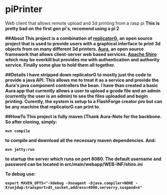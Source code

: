 # piPrinter
Web client that allows remote upload and 3d printing from a rasp pi
<b>This is pretty bad on the first gen pi's, recomend using a pi 2

##About
This project is a combination of [replicatorG](http://replicat.org/), an open source project that is used to provide users with a graphical
interface to print 3d objects from on many different 3d printers. [Aura](https://github.com/forcedotcom/aura),
an open source framework that allows client-server web based services. [Apache Shiro](http://shiro.apache.org/) which
may be overkill but provides me with authentication and authority service. Finally some glue to hold them all together.

##Details
I have stripped down replicatorG to mostly just the code to provide a java API. This allows me to treat it as a service
and provide the Aura's java component controllers the bean. I have than created a basic Aura app that currently allows
a user to upload a gcode file and an admin (currently the user is an admin) to see the files uploaded and begin printing.
 Curently, the system is setup to a FlashForge creator pro but can be any machine that replicatorG can print to.

##HowTo
This project is fully maven (Thank Aura-Note for the backbone. So after cloning, simply:
<pre><code>mvn compile</code></pre>
to compile and download all the necessary maven dependencies. And:
<pre><code>mvn jetty:run</code></pre>
to startup the server which runs on port 8080. The default username and password can be located in src/main/webapp/WEB-INF/shiro.ini

To debug use:
<pre><code>export MAVEN_OPTS="-Xdebug -Xnoagent -Djava.compiler=NONE -Xrunjdwp:transport=dt_socket,address=4000,server=y,suspend=n"</code></pre>
